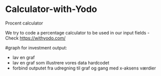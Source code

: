 
# Calculator-with-Yodo
Procent calculator

We try to code a percentage calculator to be used in our input fields - Check https://withyodo.com/

#graph for investment output:

- lav en graf
- lav en graf som illustrere vores data hardcodet
- forbind outputet fra udregning til graf og gang med x-aksens værdier
